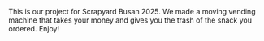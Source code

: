 This is our project for Scrapyard Busan 2025. We made a moving vending machine that takes your money and gives you the trash of the snack you ordered. Enjoy!

